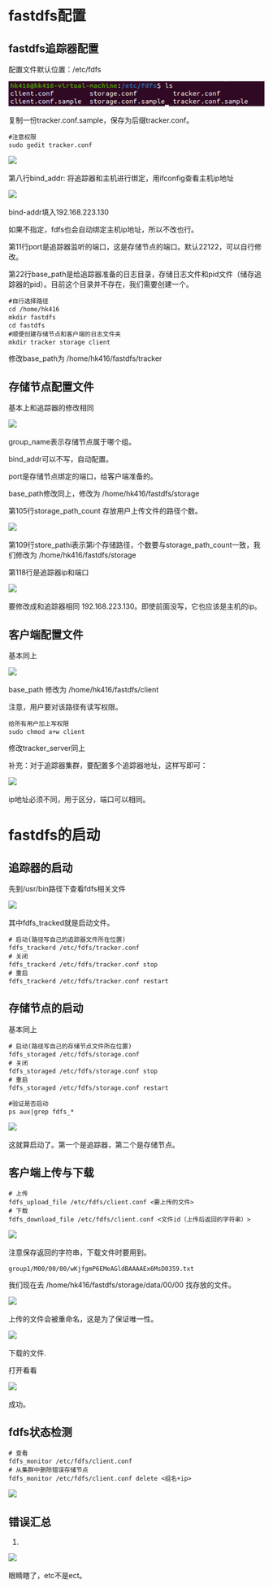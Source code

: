 # fastdfs配置

## fastdfs追踪器配置

配置文件默认位置：/etc/fdfs

![](assets\2023-02-25-21-30-52-image.png)

复制一份tracker.conf.sample，保存为后缀tracker.conf。

```
#注意权限
sudo gedit tracker.conf
```

![](D:\lenovo\Pictures\2023-02-25-13-56-27-image.png)

第八行bind_addr: 将追踪器和主机进行绑定，用ifconfig查看主机ip地址

![](D:\lenovo\Pictures\2023-02-25-13-58-20-image.png)

bind-addr填入192.168.223.130

如果不指定，fdfs也会自动绑定主机ip地址，所以不改也行。

第11行port是追踪器监听的端口，这是存储节点的端口。默认22122，可以自行修改。

第22行base_path是给追踪器准备的日志目录，存储日志文件和pid文件（储存追踪器的pid）。目前这个目录并不存在，我们需要创建一个。

```
#自行选择路径
cd /home/hk416
mkdir fastdfs
cd fastdfs
#顺便创建存储节点和客户端的日志文件夹
mkdir tracker storage client
```

修改base_path为   /home/hk416/fastdfs/tracker

## 存储节点配置文件

基本上和追踪器的修改相同

![](D:\lenovo\Pictures\2023-02-25-14-33-43-image.png)

group_name表示存储节点属于哪个组。

bind_addr可以不写，自动配置。

port是存储节点绑定的端口，给客户端准备的。

base_path修改同上，修改为  /home/hk416/fastdfs/storage

第105行storage_path_count  存放用户上传文件的路径个数。

![](D:\lenovo\Pictures\2023-02-25-14-42-16-image.png)

第109行store_pathi表示第i个存储路径，个数要与storage_path_count一致，我们修改为    /home/hk416/fastdfs/storage

第118行是追踪器ip和端口

![](D:\lenovo\Pictures\2023-02-25-14-44-06-image.png)

要修改成和追踪器相同 192.168.223.130。即使前面没写，它也应该是主机的ip。

## 客户端配置文件

基本同上

![](D:\lenovo\Pictures\2023-02-25-14-48-15-image.png)

base_path 修改为 /home/hk416/fastdfs/client

注意，用户要对该路径有读写权限。

```
给所有用户加上写权限
sudo chmod a+w client
```

修改tracker_server同上

补充：对于追踪器集群，要配置多个追踪器地址，这样写即可：

![](D:\lenovo\Pictures\2023-02-25-20-18-23-image.png)

ip地址必须不同，用于区分，端口可以相同。

# fastdfs的启动

## 追踪器的启动

先到/usr/bin路径下查看fdfs相关文件

![](D:\lenovo\Pictures\2023-02-25-20-23-58-image.png)

其中fdfs_tracked就是启动文件。

```
# 启动(路径写自己的追踪器文件所在位置)
fdfs_trackerd /etc/fdfs/tracker.conf
# 关闭
fdfs_trackerd /etc/fdfs/tracker.conf stop
# 重启
fdfs_trackerd /etc/fdfs/tracker.conf restart
```

## 存储节点的启动

基本同上

```
# 启动(路径写自己的存储节点文件所在位置)
fdfs_storaged /etc/fdfs/storage.conf
# 关闭
fdfs_storaged /etc/fdfs/storage.conf stop
# 重启
fdfs_storaged /etc/fdfs/storage.conf restart
```

```
#验证是否启动
ps aux|grep fdfs_*
```

![](D:\lenovo\Pictures\2023-02-25-21-37-09-image.png)

这就算启动了。第一个是追踪器，第二个是存储节点。

## 客户端上传与下载

```
# 上传
fdfs_upload_file /etc/fdfs/client.conf <要上传的文件>
# 下载
fdfs_download_file /etc/fdfs/client.conf <文件id（上传后返回的字符串）>
```

![](D:\lenovo\Pictures\2023-02-25-21-44-54-image.png)

注意保存返回的字符串，下载文件时要用到。

```
group1/M00/00/00/wKjfgmP6EMeAGldBAAAAEx6MsD0359.txt
```

我们现在去 /home/hk416/fastdfs/storage/data/00/00 找存放的文件。

![](D:\lenovo\Pictures\2023-02-25-21-49-21-image.png)

上传的文件会被重命名，这是为了保证唯一性。

![](D:\lenovo\Pictures\2023-02-25-21-56-35-image.png)

下载的文件.

打开看看

![](D:\lenovo\Pictures\2023-02-25-21-57-07-image.png)

成功。

## fdfs状态检测

```
# 查看
fdfs_monitor /etc/fdfs/client.conf
# 从集群中删除错误存储节点
fdfs_monitor /etc/fdfs/client.conf delete <组名+ip>
```

![](D:\lenovo\Pictures\2023-02-25-22-00-52-image.png)

## 错误汇总

1.

![](D:\lenovo\Pictures\2023-02-25-20-59-51-image.png)

眼睛瞎了，etc不是ect。
